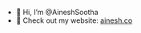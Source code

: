 - 👋 Hi, I’m @AineshSootha
- 👾 Check out my website: [ainesh.co](https://ainesh.co)

<!---
AineshSootha/AineshSootha is a ✨ special ✨ repository because its `README.md` (this file) appears on your GitHub profile.
You can click the Preview link to take a look at your changes.
--->
